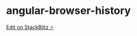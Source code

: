 # angular-browser-history

[Edit on StackBlitz ⚡️](https://stackblitz.com/edit/angular-browser-history)